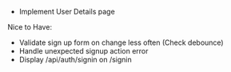 - Implement User Details page

Nice to Have:

- Validate sign up form on change less often (Check debounce)
- Handle unexpected signup action error
- Display /api/auth/signin on /signin
